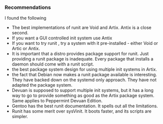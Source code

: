 ### Recommendations ###
  I found the following

 - The best implementations of runit are Void and Artix. Antix is a close second.
 - If you want a GUI controlled init system use Antix
 - If you want to try runit , try a system with it pre-installed - either 
Void or Artic or Antix.
 - It is important that a distro provides package support for runit. Just providing a runit package is inadequate. Every package that installs a daemon should 
come with a runit script. 
 - the best package system design for using multiple init systems in Artix. 
 - the fact that Debian now makes a runit package available is interesting.  They have backed down on the systemd only approach.  They have not adapted the package system.
 - Devuan is supposed to support multiple init systems, but it has a long way to go to provide something as good as the Artix package system. Same applies to Peppermint Devuan Edition.
 - Gentoo has the best runit documentation. It spells out all the limitations.
 - Runit has some merit over sysVinit. It boots faster, and its scripts are simpler.

